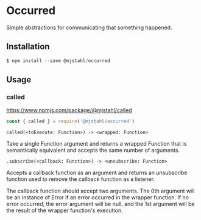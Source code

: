 # Occurred
Simple abstractions for communicating that something happened.

## Installation

```js
$ npm install --save @mjstahl/occurred
```

## Usage

### called

https://www.npmjs.com/package/@mjstahl/called

```js
const { called } = require('@mjstahl/occurred')
```

`called(<toExecute: Function>) -> <wrapped: Function>`

Take a single Function argument and returns a wrapped Function that is
semantically equivalent and accepts the same number of arguments.


`.subscribe(<callback: Function>) -> <unsubscribe: Function>`

Accepts a callback function as an argument and returns an unsubscribe function
used to remove the callback function as a listener.

The callback function should accept two arguments. The 0th argument will be
an instance of Error if an error occurred in the wrapper function. If no error
occurred, the error argument will be null, and the 1st argument will be the
result of the wrapper function's execution.
